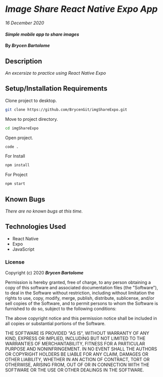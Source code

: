 # _Image Share React Native Expo App_

_16 December 2020_

#### _Simple mobile app to share images_

#### By _**Brycen Bartolome**_

## Description

_An excersize to practice using React Native Expo_

## Setup/Installation Requirements

Clone project to desktop.

```bash
git clone https://github.com/BrycenGit/imgShareExpo.git
```

Move to project directory.

```bash
cd imgShareExpo
```

Open project.

```bash
code .
```

For Install

```bash
npm install
```

For Project

```bash
npm start
```

## Known Bugs

_There are no known bugs at this time._

## Technologies Used

- React Native
- Expo
- JavaScript

### License

Copyright (c) 2020 **_Brycen Bartolome_**

Permission is hereby granted, free of charge, to any person obtaining a copy of this software and associated documentation files (the "Software"), to deal in the Software without restriction, including without limitation the rights to use, copy, modify, merge, publish, distribute, sublicense, and/or sell copies of the Software, and to permit persons to whom the Software is furnished to do so, subject to the following conditions:

The above copyright notice and this permission notice shall be included in all copies or substantial portions of the Software.

THE SOFTWARE IS PROVIDED "AS IS", WITHOUT WARRANTY OF ANY KIND, EXPRESS OR IMPLIED, INCLUDING BUT NOT LIMITED TO THE WARRANTIES OF MERCHANTABILITY, FITNESS FOR A PARTICULAR PURPOSE AND NONINFRINGEMENT. IN NO EVENT SHALL THE AUTHORS OR COPYRIGHT HOLDERS BE LIABLE FOR ANY CLAIM, DAMAGES OR OTHER LIABILITY, WHETHER IN AN ACTION OF CONTRACT, TORT OR OTHERWISE, ARISING FROM, OUT OF OR IN CONNECTION WITH THE SOFTWARE OR THE USE OR OTHER DEALINGS IN THE SOFTWARE.
